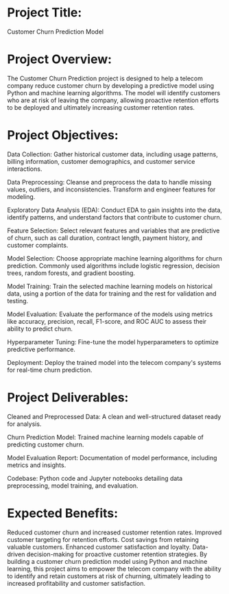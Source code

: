 # Project Title: 
Customer Churn Prediction Model 

# Project Overview:
The Customer Churn Prediction project is designed to help a telecom company reduce customer churn by developing a predictive model using Python and machine learning algorithms. The model will identify customers who are at risk of leaving the company, allowing proactive retention efforts to be deployed and ultimately increasing customer retention rates.

# Project Objectives:

Data Collection: Gather historical customer data, including usage patterns, billing information, customer demographics, and customer service interactions.

Data Preprocessing: Cleanse and preprocess the data to handle missing values, outliers, and inconsistencies. Transform and engineer features for modeling.

Exploratory Data Analysis (EDA): Conduct EDA to gain insights into the data, identify patterns, and understand factors that contribute to customer churn.

Feature Selection: Select relevant features and variables that are predictive of churn, such as call duration, contract length, payment history, and customer complaints.

Model Selection: Choose appropriate machine learning algorithms for churn prediction. Commonly used algorithms include logistic regression, decision trees, random forests, and gradient boosting.

Model Training: Train the selected machine learning models on historical data, using a portion of the data for training and the rest for validation and testing.

Model Evaluation: Evaluate the performance of the models using metrics like accuracy, precision, recall, F1-score, and ROC AUC to assess their ability to predict churn.

Hyperparameter Tuning: Fine-tune the model hyperparameters to optimize predictive performance.

Deployment: Deploy the trained model into the telecom company's systems for real-time churn prediction.

# Project Deliverables:

Cleaned and Preprocessed Data: A clean and well-structured dataset ready for analysis.

Churn Prediction Model: Trained machine learning models capable of predicting customer churn.

Model Evaluation Report: Documentation of model performance, including metrics and insights.

Codebase: Python code and Jupyter notebooks detailing data preprocessing, model training, and evaluation.

# Expected Benefits:

Reduced customer churn and increased customer retention rates.
Improved customer targeting for retention efforts.
Cost savings from retaining valuable customers.
Enhanced customer satisfaction and loyalty.
Data-driven decision-making for proactive customer retention strategies.
By building a customer churn prediction model using Python and machine learning, this project aims to empower the telecom company with the ability to identify and retain customers at risk of churning, ultimately leading to increased profitability and customer satisfaction.
